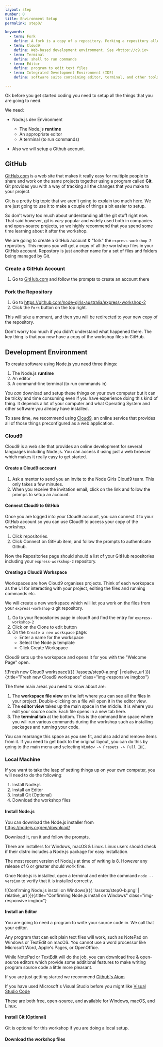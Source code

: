 ```yaml
---
layout: step
number: 0
title: Environment Setup
permalink: step0/

keywords:
  - term: Fork
    define: A fork is a copy of a repository. Forking a repository allows you to freely experiment with changes without affecting the original project. Read more [here](https://help.github.com/articles/fork-a-repo/)
  - term: Cloud9
    define: Web-based development environment. See <https://c9.io>
  - term: Terminal
    define: shell to run commands
  - term: Editor
    define: program to edit text files
  - term: Integrated Development Environment (IDE)
    define: software suite containing editor, terminal, and other tools

---
```

Ok before you get started coding you need to setup all the things that you are going to need.

We need:

 - Node.js dev Environment
    - The Node.js **runtime**
    - An appropriate editor
    - A terminal (to run commands)

- Also we will setup a Github account.  
  
## GitHub

[GitHub.com](https://github.com) is a web site that makes it really easy for multiple people to share and work on the same projects together using a program called **Git**.  Git provides you with a way of tracking all the changes that you make to your project.

Git is a pretty big topic that we aren't going to explain too much here. We are just going to use it to make a couple of things a bit easier to setup.  

So don't worry too much about understanding all the git stuff right now.  That said however, git is *very* popular and widely used both in companies and open-source projects,  so we highly recommend that you spend some time learning about it after the workshop.

We are going to create a GitHub account & "fork" the `express-workshop-2` repository.  This means you will get a copy of all the workshop files in your GitHub account.  Repostory is just another name for a set of files and folders being managed by Git.

### Create a GitHub Account

1. Go to [GitHub.com](https://github.com) and follow the prompts to create an account there

### Fork the Repository

1. Go to <https://github.com/node-girls-australia/express-workshop-2>
2. Click the `Fork` button on the top right.

This will take a moment, and then you will be redirected to your new copy of the repository.

Don't worry too much if you didn't understand what happened there.  The key thing is that you now have a copy of the workshop files in GitHub.

## Development Environment

To create software using Node.js you need three things:

1. The Node.js **runtime**
2. An editor
3. A command-line terminal (to run commands in)

You *can* download and setup these things on your own computer but it can be tricky and time consuming even if you have experience doing this kind of thing.  It depends a lot of your computer and what Operating System and other software you already have installed.  

To save time, we recommend using [Cloud9](https://c9.io), an online service that provides all of those things preconfigured as a web application.


### Cloud9

Cloud9 is a web site that provides an online development for several languages including Node.js.  You can access it using just a web browser which makes it really easy to get started. 

#### Create a Cloud9 account

1. Ask a mentor to send you an invite to the Node Girls Cloud9 team.  This only takes a few minutes.
2. When you receive the invitation email, click on the link and follow the promps to setup an account.

#### Connect Cloud9 to GitHub
Once you are logged into your Cloud9 account, you can connect it to your GitHub account so you can use Cloud9 to access your copy of the workshop.

1. Click repositories.  
2. Click Connect on GitHub item, and follow the prompts to authenticate Github.

Now the Repositories page should should a list of your GitHub repositories including your `express-workshop-2` repository.

#### Creating a Cloud9 Workspace

Workspaces are how Cloud9 organises projects.  Think of each workspace as the UI for interacting with your project, editing the files and running commands etc.

We will create a new workspace which will let you work on the files from your `express-workshop-2` git repository.

1. Go to your Repositories page in cloud9 and find the entry for `express-workshop-2`
2. Click on the Clone to edit button
3. On the `Create a new workspace` page:
    * Enter a name for the workspace
    * Select the Node.js template
    * Click Create Workspace  

Cloud9 sets up the workspace and opens it for you with the "Welcome Page" open.

![Fresh new Cloud9 workspace]({{ '/assets/step0-a.png' | relative_url }}){:title="Fresh new Cloud9 workspace" class="img-responsive imgbox"}

The three main areas you need to know about are: 

1. The **workspace file view** on the left where you can see all the files in your project.  Double-clicking on a file will open it in the editor view.
2. The **editor view** takes up the main space in the middle.  It is where you edit your source code.  Each file opens in a new tab here.
3. The **terminal tab** at the bottom.  This is the command line space where you will run various commands during the workshop such as installing packages and running your code.

You can rearrange this space as you see fit, and also add and remove items from it.  If you need to get back to the original layout, you can do this by going to the main menu and selecting `Window -> Presets -> Full IDE`.  

### Local Machine

If you want to take the leap of setting things up on your own computer, you will need to do the following:

1. Install Node.js
2. Install an Editor
3. Install Git (Optional)
4. Download the workshop files

#### Install Node.js

You can download the Node.js installer from <https://nodejs.org/en/download/>  

Download it, run it and follow the prompts.

There are installers for Windows, macOS & Linux.  Linux users should check if their distro includes a Node.js package for easy installation.

The most recent version of Node.js at time of writing is 8.  However any release of 6 or greater should work fine.

Once Node.js is installed, open a terminal and enter the command `node --version` to verify that it is installed correctly.

![Confirming Node.js install on Windows]({{ '/assets/step0-b.png' | relative_url }}){:title="Confirming Node.js install on Windows" class="img-responsive imgbox"}

#### Install an Editor

You are going to need a program to write your source code in.  We call that your editor.

Any program that can edit plain text files will work, such as NotePad on Windows or TextEdit on macOS.  You cannot use a word processor like Microsoft Word, Apple's Pages, or OpenOffice.

While NotePad or TextEdit will do the job, you can download free & open-source editors which provide some additional features to make writing program source code a little more pleasant.  

If you are just getting started we recommend [Github's Atom](https://atom.io/)

If you have used Microsoft's Visual Studio before you might like [Visual Studio Code](https://code.visualstudio.com/)

These are both free, open-source, and available for Windows, macOS, and Linux.

#### Install Git (Optional)

Git is optional for this workshop if you are doing a local setup.  

#### Download the workshop files 


